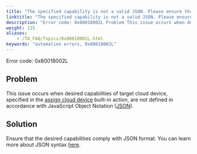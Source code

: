 ```yaml
--- 
title: "The specified capability is not a valid JSON. Please ensure that the valid JSON format is provided."
linktitle: "The specified capability is not a valid JSON. Please ensure that the valid JSON format is provided."
description: "Error code: 0x80018002L Problem This issue occurs when desired capabilities of target cloud device, specified in the assign cloud device built-in action, are not defined in accordance with JavaScript ..."
weight: 115
aliases: 
    - /TA_FAQ/Topics/0x80018002L.html
keywords: "automation errors, 0x80018002L"
---
```


Error code: 0x80018002L

## Problem

This issue occurs when desired capabilities of target cloud device, specified in the [assign cloud device](/TA_Automation/Topics/bia_assign_cloud_device.html) built-in action, are not defined in accordance with JavaScript Object Notation \([JSON](http://www.w3schools.com/js/js_json_intro.asp)\).

## Solution

Ensure that the desired capabilities comply with JSON format. You can learn more about JSON syntax [here](http://www.w3schools.com/js/js_json_syntax.asp).





